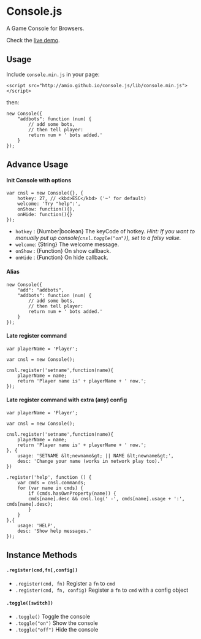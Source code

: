 Console.js
==========

A Game Console for Browsers.

Check the [live demo](http://amio.github.io/console.js).

## Usage

Include `console.min.js` in your page:

```
<script src="http://amio.github.io/console.js/lib/console.min.js"></script>
```

then:
```
new Console({
    "addbots": function (num) {
        // add some bots,
        // then tell player:
        return num + ' bots added.'
    }
});
```

## Advance Usage

#### Init Console with options

```
var cnsl = new Console({}, {
    hotkey: 27, // <kbd>ESC</kbd> ('~' for default)
    welcome: 'Try "help":',
    onShow: function(){},
    onHide: function(){}
});
```

- `hotkey` : {Number|boolean} The keyCode of hotkey. *Hint: If you want to manually put up console(`cnsl.toggle("on")`), set to a falsy value.* 
- `welcome`: {String} The welcome message.
- `onShow` : {Function} On show callback.
- `onHide` : {Function} On hide callback.

#### Alias

```
new Console({
    "add": "addbots",
    "addbots": function (num) {
        // add some bots,
        // then tell player:
        return num + ' bots added.'
    }
});
```

#### Late register command

```
var playerName = 'Player';

var cnsl = new Console();

cnsl.register('setname',function(name){
    playerName = name;
    return 'Player name is' + playerName + ' now.';
});
```

#### Late register command with extra (any) config

```
var playerName = 'Player';

var cnsl = new Console();

cnsl.register('setname',function(name){
    playerName = name;
    return 'Player name is' + playerName + ' now.';
}, {
    usage: 'SETNAME &lt;newname&gt; || NAME &lt;newname&gt;',
    desc: 'Change your name (works in network play too).'
})

.register('help', function () {
    var cmds = cnsl.commands;
    for (var name in cmds) {
        if (cmds.hasOwnProperty(name)) {
        cmds[name].desc && cnsl.log(' -', cmds[name].usage + ':', cmds[name].desc);
        }
    }
},{
    usage: 'HELP',
    desc: 'Show help messages.'
});
```

## Instance Methods

#### `.register(cmd,fn[,config])`

- `.register(cmd, fn)` Register a `fn` to `cmd`
- `.register(cmd, fn, config)` Register a `fn` to `cmd` with a config object

#### `.toggle([switch])`

- `.toggle()` Toggle the console
- `.toggle("on")` Show the console
- `.toggle("off")` Hide the console
